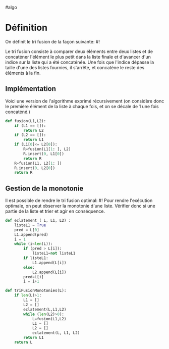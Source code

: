 #algo

# Définition
On définit le tri fusion de la façon suivante: #!

Le tri fusion consiste à comparer deux éléments entre deux listes et de concaténer l'élément le plus petit dans la liste finale et d'avancer d'un indice sur la liste qui a été concaténée.
Une fois que l'indice dépasse la taille d'une des listes fournies, il s'arrête, et concatène le reste des éléments à la fin.

## Implémentation
Voici une version de l'algorithme exprimé récursivement (on considère donc le première élément de la liste à chaque fois, et on se décale de 1 une fois concaténé.)
```python
def fusion(L1,L2):
	if (L1 == []):
		return L2
	if (L2 == []):
		return L1
	if (L1[0]<= L2[0]):
		R=fusion(L1[1: ], L2)
		R.insert(0, L1[0])
		return R
	R=fusion(L1, L2[1: ])
	R.insert(0, L2[0])
	return R
```

## Gestion de la monotonie
Il est possible de rendre le tri fusion optimal: #!
Pour rendre l'exécution optimale, on peut observer la monotonie d'une liste. Vérifier donc si une partie de la liste et trier et agir en conséquence.

```python
def eclatement ( L, L1, L2) :
	listeL1 = True
	pred = L[0]
	L1.append(pred)
	i = 1
	while (i<len(L)):
		if (pred > L[i]):
			listeL1=not listeL1
		if listeL1:
			L1.append(L[i])
		else:
			L2.append(L[i])
		pred=L[i]
		i = i+1
```

```python
def triFusionMonotonies(L):
	if len(L)>1:
		L1 = []
		L2 = []
		eclatement(L,L1,L2)
		while (len(L2)>0):
			L=fusion(L1,L2)
			L1 = []
			L2 = []
			eclatement(L, L1, L2)
		return L1
	return L
```